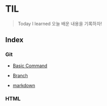 # TIL

> Today I learned
> 오늘 배운 내용을 기록하자!

## Index

### Git

- [Basic Command](https://github.com/apej88/TIL/blob/master/Git/basic-command.md)

- [Branch](https://github.com/apej88/TIL/blob/master/Git/branch.md)

- [markdown](https://github.com/apej88/TIL/blob/master/Git/markdown.md)

### HTML
